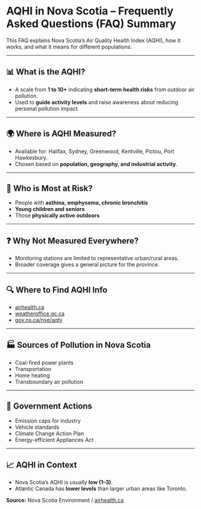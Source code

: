 # AQHI in Nova Scotia – Frequently Asked Questions (FAQ) Summary

This FAQ explains Nova Scotia’s Air Quality Health Index (AQHI), how it works, and what it means for different populations.

---

## 📊 What is the AQHI?

- A scale from **1 to 10+** indicating **short-term health risks** from outdoor air pollution.
- Used to **guide activity levels** and raise awareness about reducing personal pollution impact.

---

## 🌍 Where is AQHI Measured?

- Available for: Halifax, Sydney, Greenwood, Kentville, Pictou, Port Hawkesbury.
- Chosen based on **population, geography, and industrial activity**.

---

## 👥 Who is Most at Risk?

- People with **asthma, emphysema, chronic bronchitis**
- **Young children and seniors**
- Those **physically active outdoors**

---

## ❓ Why Not Measured Everywhere?

- Monitoring stations are limited to representative urban/rural areas.
- Broader coverage gives a general picture for the province.

---

## 🔍 Where to Find AQHI Info

- [airhealth.ca](https://www.airhealth.ca)
- [weatheroffice.gc.ca](https://www.weatheroffice.gc.ca)
- [gov.ns.ca/nse/aqhi](https://www.novascotia.ca/nse/aqhi)

---

## 🏭 Sources of Pollution in Nova Scotia

- Coal-fired power plants
- Transportation
- Home heating
- Transboundary air pollution

---

## 🌿 Government Actions

- Emission caps for industry
- Vehicle standards
- Climate Change Action Plan
- Energy-efficient Appliances Act

---

## 📈 AQHI in Context

- Nova Scotia’s AQHI is usually **low (1–3)**.
- Atlantic Canada has **lower levels** than larger urban areas like Toronto.

**Source:** Nova Scotia Environment / [airhealth.ca](https://www.airhealth.ca)

